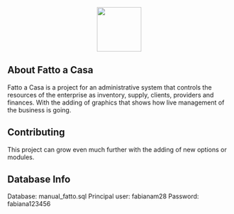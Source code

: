 <p align="center"><img src="https://ci4.googleusercontent.com/proxy/7rEHZVyldAa3R_ZEuRs5tYsx54xnsj2hQ25G74J5GJNe1eeRd87c56tZ7fU1xQxeVHpnto_LhIzJQTbnxqnc-Q=s0-d-e1-ft#https://www.upload.ee/thumb/12015399/logo.png" width="100"></p>

## About Fatto a Casa

Fatto a Casa is a project for an administrative system that controls the resources of the enterprise as inventory, supply, clients, providers and finances. With the adding of graphics that shows how live management of the business is going. 

## Contributing

This project can grow even much further with the adding of new options or modules.

## Database Info
Database: manual_fatto.sql
Principal user: fabianam28
Password: fabiana123456
